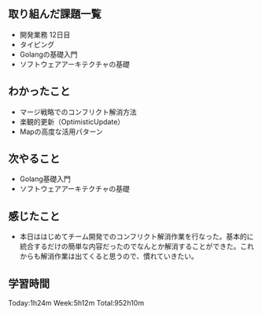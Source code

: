 ## 取り組んだ課題一覧
- 開発業務 12日目
- タイピング
- Golangの基礎入門
- ソフトウェアアーキテクチャの基礎
## わかったこと
- マージ戦略でのコンフリクト解消方法
- 楽観的更新（OptimisticUpdate）
- Mapの高度な活用パターン
## 次やること
- Golang基礎入門
- ソフトウェアアーキテクチャの基礎
## 感じたこと
- 本日ははじめてチーム開発でのコンフリクト解消作業を行なった。基本的に統合するだけの簡単な内容だったのでなんとか解消することができた。これからも解消作業は出てくると思うので、慣れていきたい。    
## 学習時間
Today:1h24m Week:5h12m Total:952h10m